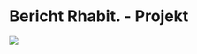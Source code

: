 <h1>Bericht <strong style="color="green";">Rhabit.</strong> - Projekt</h1>
<picture>
  <img src="http://[2001:7c0:2320:2:f816:3eff:fe82:34b2]/RHabit/Bilder/Logo.png">
</picture>
<!---
LivakD/LivakD is a ✨ special ✨ repository because its `README.md` (this file) appears on your GitHub profile.
You can click the Preview link to take a look at your changes.
--->
